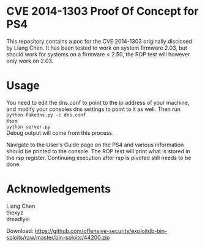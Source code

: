 CVE 2014-1303 Proof Of Concept for PS4
==============
This repository contains a poc for the CVE 2014-1303 originally disclosed by Liang Chen. It has been tested to work on system firmware 2.03, but should work for systems on a firmware < 2.50, the ROP test will however only work on 2.03.

Usage
==============
You need to edit the dns.conf to point to the ip address of your machine, and modify your consoles dns settings to point to it as well. Then run  
`python fakedns.py -c dns.conf`  
then  
`python server.py`  
Debug output will come from this process.  

Navigate to the User's Guide page on the PS4 and various information should be printed to the console. The ROP test will print what is stored in the rsp register. Continuing execution after rsp is pivoted still needs to be done.

Acknowledgements
================
Liang Chen  
thexyz  
dreadlyei

Download: https://github.com/offensive-security/exploitdb-bin-sploits/raw/master/bin-sploits/44200.zip
